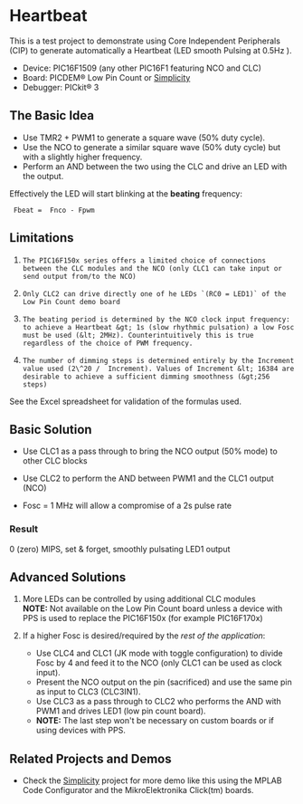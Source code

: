 # Heartbeat

This is a test project to demonstrate using Core Independent Peripherals (CIP) to generate automatically a Heartbeat (LED smooth Pulsing at 0.5Hz ).

* Device: PIC16F1509 (any other PIC16F1 featuring NCO and CLC)
* Board: PICDEM® Low Pin Count or [Simplicity](https://github.com/luciodj/Simplicity)
* Debugger: PICkit® 3

## The Basic Idea
* Use TMR2 + PWM1 to generate a square wave (50% duty cycle).
* Use the NCO to generate a similar square wave (50% duty cycle) but with a slightly higher frequency.
* Perform an AND between the two using the CLC and drive an LED with the output.

Effectively the LED will start blinking at the **beating** frequency:  

     Fbeat =  Fnco - Fpwm
     
     
## Limitations
1.     The PIC16F150x series offers a limited choice of connections between the CLC modules and the NCO (only CLC1 can take input or send output from/to the NCO)   
2.     Only CLC2 can drive directly one of he LEDs `(RC0 = LED1)` of the Low Pin Count demo board
3.     The beating period is determined by the NCO clock input frequency: to achieve a Heartbeat &gt; 1s (slow rhythmic pulsation) a low Fosc must be used (&lt; 2MHz). Counterintuitively this is true regardless of the choice of PWM frequency.
4.     The number of dimming steps is determined entirely by the Increment value used (2\^20 /  Increment). Values of Increment &lt; 16384 are desirable to achieve a sufficient dimming smoothness (&gt;256 steps)

See the Excel spreadsheet for validation of the formulas used.

## Basic Solution
* Use CLC1 as a pass through to bring the NCO output (50% mode) to other CLC blocks

* Use CLC2 to perform the AND between PWM1 and the CLC1 output (NCO) 
* Fosc = 1 MHz will allow a compromise of a 2s pulse rate  

### Result
 0 (zero) MIPS, set & forget, smoothly pulsating LED1 output 

## Advanced Solutions
1. More LEDs can be controlled by using additional CLC modules  
    **NOTE:** Not available on the Low Pin Count board unless a device with PPS is used to replace the PIC16F150x (for example PIC16F170x)

2. If a higher Fosc is desired/required by the _rest of the application_:
    * Use CLC4 and CLC1 (JK mode with toggle configuration) to divide Fosc by 4 and feed it to the NCO (only CLC1 can be used as clock input). 
    * Present the NCO output on the pin (sacrificed) and use the same pin as input to CLC3 (CLC3IN1). 
    * Use CLC3 as a pass through to CLC2 who performs the AND with PWM1 and  drives LED1 (low pin count board). 
    * **NOTE:** The last step won't be necessary on custom boards or if using devices with PPS.

## Related Projects and Demos
    
* Check the [Simplicity](https://github.com/luciodj/Simplicity) project for more demo like this using the MPLAB Code Configurator and the MikroElektronika Click(tm) boards.
     

    

